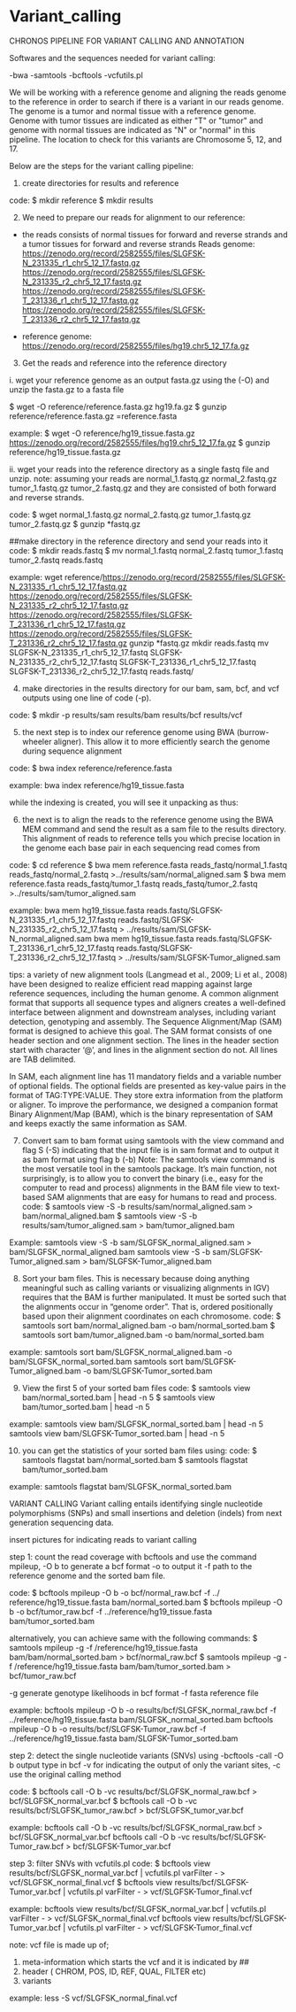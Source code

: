 # Variant_calling
CHRONOS PIPELINE FOR VARIANT CALLING AND ANNOTATION

Softwares and the sequences needed for variant calling:

-bwa
-samtools
-bcftools
-vcfutils.pl

We will be working with a reference genome and aligning the reads genome to the reference in order to search if there is a variant in our reads genome.
The genome is a tumor and normal tissue with a reference genome. Genome with tumor tissues are indicated as either "T" or "tumor" and genome with normal tissues are indicated as "N" or "normal" in this pipeline.
The location to check for this variants are Chromosome 5, 12, and 17.

Below are the steps for the variant calling pipeline:

1. create directories for results and reference

code: $ mkdir reference
      $ mkdir results

2. We need to prepare our reads for alignment to our reference:

* the reads consists of normal tissues for forward and reverse strands and a tumor tissues for forward and reverse strands
Reads genome:
https://zenodo.org/record/2582555/files/SLGFSK-N_231335_r1_chr5_12_17.fastq.gz
https://zenodo.org/record/2582555/files/SLGFSK-N_231335_r2_chr5_12_17.fastq.gz
https://zenodo.org/record/2582555/files/SLGFSK-T_231336_r1_chr5_12_17.fastq.gz
https://zenodo.org/record/2582555/files/SLGFSK-T_231336_r2_chr5_12_17.fastq.gz

* reference genome:
https://zenodo.org/record/2582555/files/hg19.chr5_12_17.fa.gz

3. Get the reads and reference into the reference directory

i. wget your reference genome as an output fasta.gz using the (-O) and unzip the fasta.gz to a fasta file

$ wget -O reference/reference.fasta.gz hg19.fa.gz
$ gunzip reference/reference.fasta.gz
	=reference.fasta

example:
$ wget -O reference/hg19_tissue.fasta.gz https://zenodo.org/record/2582555/files/hg19.chr5_12_17.fa.gz
$ gunzip reference/hg19_tissue.fasta.gz

ii. wget your reads into the reference directory as a single fastq file and unzip. 
note: assuming your reads are normal_1.fastq.gz normal_2.fastq.gz tumor_1.fastq.gz tumor_2.fastq.gz and they are consisted of both forward and reverse strands.
 
code:
$ wget normal_1.fastq.gz normal_2.fastq.gz tumor_1.fastq.gz tumor_2.fastq.gz
$ gunzip *fastq.gz

##make directory in the reference directory and send your reads into it
code:
$ mkdir reads.fastq
$ mv normal_1.fastq normal_2.fastq tumor_1.fastq tumor_2.fastq reads.fastq

example:
wget reference/https://zenodo.org/record/2582555/files/SLGFSK-N_231335_r1_chr5_12_17.fastq.gz https://zenodo.org/record/2582555/files/SLGFSK-N_231335_r2_chr5_12_17.fastq.gz https://zenodo.org/record/2582555/files/SLGFSK-T_231336_r1_chr5_12_17.fastq.gz https://zenodo.org/record/2582555/files/SLGFSK-T_231336_r2_chr5_12_17.fastq.gz
gunzip *fastq.gz
mkdir reads.fastq
mv SLGFSK-N_231335_r1_chr5_12_17.fastq SLGFSK-N_231335_r2_chr5_12_17.fastq SLGFSK-T_231336_r1_chr5_12_17.fastq SLGFSK-T_231336_r2_chr5_12_17.fastq reads.fastq/

4. make directories in the results directory for our bam, sam, bcf, and vcf outputs using one line of code (-p).

code:
$ mkdir -p results/sam results/bam results/bcf results/vcf

5. the next step is to index our reference genome using BWA (burrow-wheeler aligner). This allow it to more efficiently search the genome during sequence alignment

code:
$ bwa index reference/reference.fasta

example:
bwa index reference/hg19_tissue.fasta

while the indexing is created, you will see it unpacking as thus:




6. the next is to align the reads to the reference genome using the BWA MEM command and send the result as a sam file to the results directory. This alignment of reads to reference tells you which precise location in the genome each base pair in each sequencing read comes from

code:
$ cd reference
$ bwa mem reference.fasta reads_fastq/normal_1.fastq reads_fastq/normal_2.fastq >../results/sam/normal_aligned.sam
$ bwa mem reference.fasta reads_fastq/tumor_1.fastq reads_fastq/tumor_2.fastq >../results/sam/tumor_aligned.sam

example:
bwa mem hg19_tissue.fasta reads.fastq/SLGFSK-N_231335_r1_chr5_12_17.fastq reads.fastq/SLGFSK-N_231335_r2_chr5_12_17.fastq > ../results/sam/SLGFSK-N_normal_aligned.sam
bwa mem hg19_tissue.fasta reads.fastq/SLGFSK-T_231336_r1_chr5_12_17.fastq reads.fastq/SLGFSK-T_231336_r2_chr5_12_17.fastq > ../results/sam/SLGFSK-Tumor_aligned.sam


tips: a variety of new alignment tools (Langmead et al., 2009; Li et al., 2008) have been designed to realize efficient read mapping against large reference sequences, including the human genome.
 A common alignment format that supports all sequence types and aligners creates a well-defined interface between alignment and downstream analyses, including variant detection, genotyping and assembly.
The Sequence Alignment/Map (SAM) format is designed to achieve this goal. The SAM format consists of one header section and one alignment section. The lines in the header section start with character ‘@’, and lines in the alignment section do not. All lines are TAB delimited.

In SAM, each alignment line has 11 mandatory fields and a variable number of optional fields. The optional fields are presented as key-value pairs in the format of TAG:TYPE:VALUE. They store extra information from the platform or aligner. 
To improve the performance, we designed a companion format Binary Alignment/Map (BAM), which is the binary representation of SAM and keeps exactly the same information as SAM. 

7. Convert sam to bam format using samtools with the view command and flag S (-S) indicating that the input file is in sam format and to output it as bam format using flag b (-b)
Note: The samtools view command is the most versatile tool in the samtools package. It’s main function, not surprisingly, is to allow you to convert the binary (i.e., easy for the computer to read and process) alignments in the BAM file view to text-based SAM alignments that are easy for humans to read and process.
code:
$ samtools view -S -b results/sam/normal_aligned.sam > bam/normal_aligned.bam
$ samtools view -S -b results/sam/tumor_aligned.sam > bam/tumor_aligned.bam

Example:
samtools view -S -b sam/SLGFSK_normal_aligned.sam > bam/SLGFSK_normal_aligned.bam
samtools view -S -b sam/SLGFSK-Tumor_aligned.sam > bam/SLGFSK-Tumor_aligned.bam


8. Sort your bam files. This is necessary because doing anything meaningful such as calling variants or visualizing alignments in IGV) requires that the BAM is further manipulated. It must be sorted such that the alignments occur in “genome order”. That is, ordered positionally based upon their alignment coordinates on each chromosome.
code:
$ samtools sort bam/normal_aligned.bam -o bam/normal_sorted.bam
$ samtools sort bam/tumor_aligned.bam -o bam/normal_sorted.bam

example:
samtools sort bam/SLGFSK_normal_aligned.bam -o bam/SLGFSK_normal_sorted.bam
samtools sort bam/SLGFSK-Tumor_aligned.bam -o bam/SLGFSK-Tumor_sorted.bam


9. View the first 5 of your sorted bam files
code:
$ samtools view bam/normal_sorted.bam | head -n 5
$ samtools view bam/tumor_sorted.bam | head -n 5

example:
samtools view bam/SLGFSK_normal_sorted.bam | head -n 5
samtools view bam/SLGFSK-Tumor_sorted.bam | head -n 5

10. you can get the statistics of your sorted bam files using:
code:
$ samtools flagstat bam/normal_sorted.bam
$ samtools flagstat bam/tumor_sorted.bam

example:
samtools flagstat bam/SLGFSK_normal_sorted.bam


VARIANT CALLING
Variant calling entails identifying single nucleotide polymorphisms (SNPs) and small insertions and deletion (indels) from next generation sequencing data.

insert pictures for indicating reads to variant calling

step 1: count the read coverage with bcftools and use the command mpileup, 
-O b to generate a bcf format 
-o to output it
-f path to the reference genome and the sorted bam file.
 
code:
$ bcftools mpileup -O b -o bcf/normal_raw.bcf -f ../ reference/hg19_tissue.fasta bam/normal_sorted.bam
$ bcftools mpileup -O b -o bcf/tumor_raw.bcf -f ../reference/hg19_tissue.fasta bam/tumor_sorted.bam

alternatively, you can achieve same with the following commands:
$ samtools mpileup -g -f /reference/hg19_tissue.fasta bam/bam/normal_sorted.bam > bcf/normal_raw.bcf
$ samtools mpileup -g -f /reference/hg19_tissue.fasta bam/bam/tumor_sorted.bam > bcf/tumor_raw.bcf

-g generate genotype likelihoods in bcf format
-f fasta reference file

example:
bcftools mpileup -O b -o results/bcf/SLGFSK_normal_raw.bcf -f ../reference/hg19_tissue.fasta bam/SLGFSK_normal_sorted.bam
bcftools mpileup -O b -o results/bcf/SLGFSK-Tumor_raw.bcf -f ../reference/hg19_tissue.fasta bam/SLGFSK-Tumor_sorted.bam


step 2: detect the single nucleotide variants (SNVs) using 
-bcftools
-call 
-O b output type in bcf
-v for indicating the output of only the variant sites, 
-c use the original calling method

code:
$ bcftools call -O b -vc results/bcf/SLGFSK_normal_raw.bcf > bcf/SLGFSK_normal_var.bcf
$ bcftools call -O b -vc results/bcf/SLGFSK_tumor_raw.bcf > bcf/SLGFSK_tumor_var.bcf

example:
bcftools call -O b -vc results/bcf/SLGFSK_normal_raw.bcf > bcf/SLGFSK_normal_var.bcf 
bcftools call -O b -vc results/bcf/SLGFSK-Tumor_raw.bcf > bcf/SLGFSK-Tumor_var.bcf


step 3: filter SNVs with vcfutils.pl
code:
$ bcftools view results/bcf/SLGFSK_normal_var.bcf | vcfutils.pl varFilter - > vcf/SLGFSK_normal_final.vcf
$ bcftools view results/bcf/SLGFSK-Tumor_var.bcf | vcfutils.pl varFilter - > vcf/SLGFSK-Tumor_final.vcf

example:
bcftools view results/bcf/SLGFSK_normal_var.bcf | vcfutils.pl varFilter - > vcf/SLGFSK_normal_final.vcf
bcftools view results/bcf/SLGFSK-Tumor_var.bcf | vcfutils.pl varFilter - > vcf/SLGFSK-Tumor_final.vcf

note: vcf file is made up of;
1. meta-information which starts the vcf and it is indicated by ##
2. header ( CHROM, POS, ID, REF, QUAL, FILTER etc)
3. variants 

example:
less -S vcf/SLGFSK_normal_final.vcf


